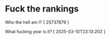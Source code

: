 # Fuck the rankings

Who the hell am I?
{ 25737879 }

What fucking year is it?
[ 2025-03-10T23:13:20Z ]
